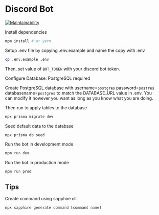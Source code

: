 # Discord Bot

[![Maintainability](https://api.codeclimate.com/v1/badges/60d8bd8be6d800426995/maintainability)](https://codeclimate.com/github/SimpleRPG/discord-bot/maintainability)

Install dependencies

```bash
npm install # or yarn
```

Setup .env file by copying .env.example and name the copy with .env

```bash
cp .env.example .env
```

Then, set value of `BOT_TOKEN` with your discord bot token.

Configure Database: PostgreSQL required

Create PostgreSQL database with username=`postgres` password=`postres` databasename=`postgres` to match the DATABASE_URL value in .env. You can modify it however you want as long as you know what you are doing.

Then run to apply tables to the database

```bash
npx prisma migrate dev
```

Seed default data to the database

```bash
npx prisma db seed
```


Run the bot in development mode

```bash
npm run dev
```

Run the bot in production mode

```bash
npm run prod
```

## Tips

Create command using sapphire cli

```bash
npx sapphire generate command [command name]
```
